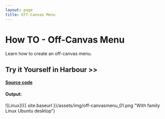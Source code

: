 ```yaml
---
layout: page
title: Off-Canvas Menu
---
```


# How TO - Off-Canvas Menu

Learn how to create an off-canvas menu.

## Try it Yourself in Harbour >>

#### [Source code](https://github.com/rjopek/howto/blob/master/src/off-canvasmenu/off-canvasmenu.prg)

#### Output:

![Linux]({{ site.baseurl }}/assets/img/off-canvasmenu_01.png "With family Linux Ubuntu desktop")

